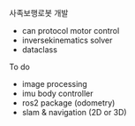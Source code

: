 사족보행로봇 개발

- can protocol motor control
- inversekinematics solver
- dataclass


To do 

- image processing
- imu body controller
- ros2 package (odometry)
- slam & navigation (2D or 3D) 
